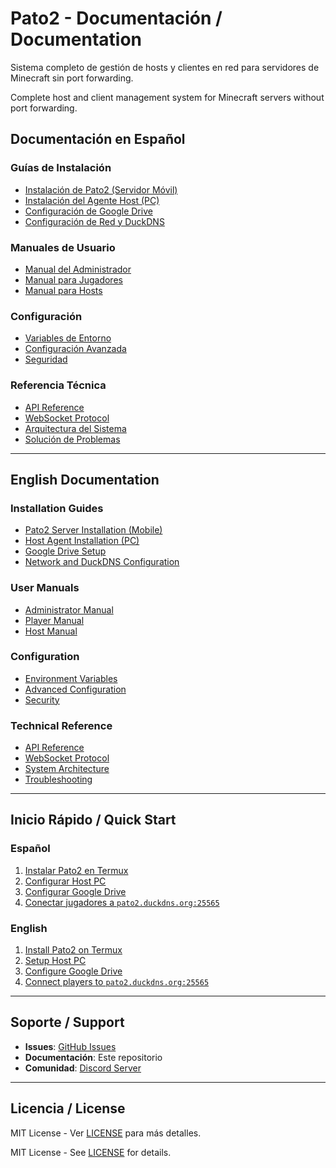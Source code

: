 # Pato2 - Documentación / Documentation

Sistema completo de gestión de hosts y clientes en red para servidores de Minecraft sin port forwarding.

Complete host and client management system for Minecraft servers without port forwarding.

## Documentación en Español

### Guías de Instalación
- [Instalación de Pato2 (Servidor Móvil)](es/installation/pato2-server.md)
- [Instalación del Agente Host (PC)](es/installation/host-agent.md)
- [Configuración de Google Drive](es/installation/google-drive.md)
- [Configuración de Red y DuckDNS](es/installation/network-setup.md)

### Manuales de Usuario
- [Manual del Administrador](es/user-guide/admin-guide.md)
- [Manual para Jugadores](es/user-guide/player-guide.md)
- [Manual para Hosts](es/user-guide/host-guide.md)

### Configuración
- [Variables de Entorno](es/configuration/environment.md)
- [Configuración Avanzada](es/configuration/advanced.md)
- [Seguridad](es/configuration/security.md)

### Referencia Técnica
- [API Reference](es/api/README.md)
- [WebSocket Protocol](es/api/websocket.md)
- [Arquitectura del Sistema](es/technical/architecture.md)
- [Solución de Problemas](es/troubleshooting/README.md)

---

## English Documentation

### Installation Guides
- [Pato2 Server Installation (Mobile)](en/installation/pato2-server.md)
- [Host Agent Installation (PC)](en/installation/host-agent.md)
- [Google Drive Setup](en/installation/google-drive.md)
- [Network and DuckDNS Configuration](en/installation/network-setup.md)

### User Manuals
- [Administrator Manual](en/user-guide/admin-guide.md)
- [Player Manual](en/user-guide/player-guide.md)
- [Host Manual](en/user-guide/host-guide.md)

### Configuration
- [Environment Variables](en/configuration/environment.md)
- [Advanced Configuration](en/configuration/advanced.md)
- [Security](en/configuration/security.md)

### Technical Reference
- [API Reference](en/api/README.md)
- [WebSocket Protocol](en/api/websocket.md)
- [System Architecture](en/technical/architecture.md)
- [Troubleshooting](en/troubleshooting/README.md)

---

## Inicio Rápido / Quick Start

### Español
1. [Instalar Pato2 en Termux](es/installation/pato2-server.md)
2. [Configurar Host PC](es/installation/host-agent.md)
3. [Configurar Google Drive](es/installation/google-drive.md)
4. [Conectar jugadores a `pato2.duckdns.org:25565`](es/user-guide/player-guide.md)

### English
1. [Install Pato2 on Termux](en/installation/pato2-server.md)
2. [Setup Host PC](en/installation/host-agent.md)
3. [Configure Google Drive](en/installation/google-drive.md)
4. [Connect players to `pato2.duckdns.org:25565`](en/user-guide/player-guide.md)

---

## Soporte / Support

- **Issues**: [GitHub Issues](https://github.com/Manel-Romero/pato2/issues)
- **Documentación**: Este repositorio
- **Comunidad**: [Discord Server](#)

---

## Licencia / License

MIT License - Ver [LICENSE](../LICENSE) para más detalles.

MIT License - See [LICENSE](../LICENSE) for details.